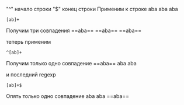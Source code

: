 "^" начало строки
"$" конец строки
Применим к строке aba aba aba
```regexp
[ab]+
```
Получим три совпадения ==aba==  ==aba==  ==aba==

теперь применим
```regexp
^[ab]+
```
Получим только одно совпадение ==aba==  aba  aba

и последний regexp
```regexp
[ab]+$
```
Опять только одно совпадение aba aba ==aba==
